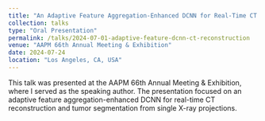 ```yaml
---
title: "An Adaptive Feature Aggregation-Enhanced DCNN for Real-Time CT Reconstruction and Tumor Segmentation from Single X-Ray Projections"
collection: talks
type: "Oral Presentation"
permalink: /talks/2024-07-01-adaptive-feature-dcnn-ct-reconstruction
venue: "AAPM 66th Annual Meeting & Exhibition"
date: 2024-07-24
location: "Los Angeles, CA, USA"
---
```


This talk was presented at the AAPM 66th Annual Meeting & Exhibition, where I served as the speaking author. The presentation focused on an adaptive feature aggregation-enhanced DCNN for real-time CT reconstruction and tumor segmentation from single X-ray projections.
